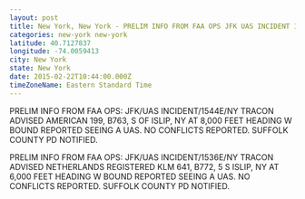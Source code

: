 ```yaml
---
layout: post
title: New York, New York - PRELIM INFO FROM FAA OPS JFK UAS INCIDENT 1544E NY TRACON ADVISED AMERICAN 199 B763
categories: new-york new-york
latitude: 40.7127837
longitude: -74.0059413
city: New York
state: New York
date: 2015-02-22T10:44:00.000Z
timeZoneName: Eastern Standard Time
---
```


PRELIM INFO FROM FAA OPS: JFK/UAS INCIDENT/1544E/NY TRACON ADVISED AMERICAN 199, B763, S OF ISLIP, NY AT 8,000 FEET HEADING W BOUND REPORTED SEEING A UAS. NO CONFLICTS REPORTED. SUFFOLK COUNTY PD NOTIFIED.

PRELIM INFO FROM FAA OPS: JFK/UAS INCIDENT/1536E/NY TRACON ADVISED NETHERLANDS REGISTERED KLM 641, B772, 5 S ISLIP, NY AT 6,000 FEET HEADING W BOUND REPORTED SEEING A UAS. NO CONFLICTS REPORTED. SUFFOLK COUNTY PD NOTIFIED.
